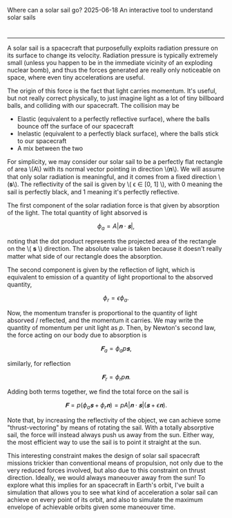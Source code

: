 Where can a solar sail go?
2025-06-18
An interactive tool to understand solar sails
#
<script type="importmap">
	{
		"imports": {
			"three": "https://cdn.jsdelivr.net/npm/three@0.177.0/build/three.module.js",
            "three/addons/": "https://cdn.jsdelivr.net/npm/three@0.177.0/examples/jsm/"
		}
	}
</script>
#

---

A solar sail is a spacecraft that purposefully exploits radiation pressure on its surface to change its velocity. Radiation pressure is typically extremely small (unless you happen to be in the immediate vicinity of an exploding nuclear bomb), and thus the forces generated are really only noticeable on space, where even tiny accelerations are useful.

The origin of this force is the fact that light carries momentum. It's useful, but not really correct physically, to just imagine light as a lot of tiny billboard balls, and colliding with our spacecraft. The collision may be

- Elastic (equivalent to a perfectly reflective surface), where the balls bounce off the surface of our spacecraft
- Inelastic (equivalent to a perfectly black surface), where the balls stick to our spacecraft
- A mix between the two

For simplicity, we may consider our solar sail to be a perfectly flat rectangle of area \\(A\\) with its normal vector pointing in direction \\(𝐧\\). We will assume that only solar radiation is meaningful, and it comes from a fixed direction \\(𝐬\\). The reflectivity of the sail is given by \\( ϵ ∈ [0, 1] \\), with 0 meaning the sail is perfectly black, and 1 meaning it's perfectly reflective.

The first component of the solar radiation force is that given by absorption of the light. The total quantity of light absorved is 

$$
    ϕ_a = A |𝐧 ⋅𝐬|, 
$$

noting that the dot product represents the projected area of the rectangle on the \\( 𝐬 \\) direction. The absolute value is taken because it doesn't really matter what side of our rectangle does the absorption.

The second component is given by the reflection of light, which is equivalent to emission of a quantity of light proportional to the absorved quantity,   

$$
    ϕ_r = ϵ ϕ_a.
$$

Now, the momentum transfer is proportional to the quantity of light absorved / reflected, and the momentum it carries. We may write the quantity of momentum per unit light as $p$. Then, by Newton's second law, the force acting on our body due to absorption is

$$
    𝐅_a = ϕ_a p 𝐬,
$$

similarly, for reflection

$$
    𝐅_r = ϕ_r p 𝐧.
$$

Adding both terms together, we find the total force on the sail is

$$
    𝐅 = p (ϕ_a 𝐬 + ϕ_r 𝐧) = p A |𝐧 ⋅ 𝐬| (𝐬 + ϵ 𝐧).
$$

Note that, by increasing the reflectivity of the object, we can achieve some "thrust-vectoring" by means of rotating the sail. With a totally absorptive sail, the force will instead always push us away from the sun. Either way, the most efficient way to use the sail is to point it straight at the sun.

This interesting constraint makes the design of solar sail spacecraft missions trickier than conventional means of propulsion, not only due to the very reduced forces involved, but also due to this constraint on thrust direction. Ideally, we would always maneouver away from the sun! To explore what this implies for an spacecraft in Earth's orbit, I've built a simulation that allows you to see what kind of acceleration a solar sail can achieve on every point of its orbit, and also to simulate the maximum envelope of achievable orbits given some maneouver time.

<canvas id="c" style="width:100%"></canvas>

<script type="module" src="/external/solar-sail.js"></script>

